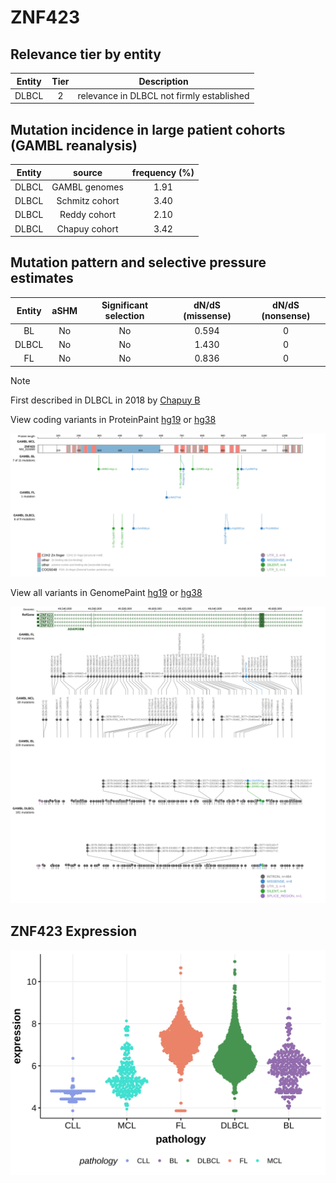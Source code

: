 # ZNF423

## Relevance tier by entity

|Entity|Tier|Description                              |
|:------:|:----:|-----------------------------------------|
|DLBCL |2   |relevance in DLBCL not firmly established|

## Mutation incidence in large patient cohorts (GAMBL reanalysis)

|Entity|source        |frequency (%)|
|:------:|:--------------:|:-------------:|
|DLBCL |GAMBL genomes |1.91         |
|DLBCL |Schmitz cohort|3.40         |
|DLBCL |Reddy cohort  |2.10         |
|DLBCL |Chapuy cohort |3.42         |

## Mutation pattern and selective pressure estimates

|Entity|aSHM|Significant selection|dN/dS (missense)|dN/dS (nonsense)|
|:------:|:----:|:---------------------:|:----------------:|:----------------:|
|BL    |No  |No                   |0.594           |0               |
|DLBCL |No  |No                   |1.430           |0               |
|FL    |No  |No                   |0.836           |0               |


> [!NOTE]
> First described in DLBCL in 2018 by [Chapuy B](https://pubmed.ncbi.nlm.nih.gov/29713087)


View coding variants in ProteinPaint [hg19](https://morinlab.github.io/LLMPP/GAMBL/ZNF423_protein.html)  or [hg38](https://morinlab.github.io/LLMPP/GAMBL/ZNF423_protein_hg38.html)

![image](images/proteinpaint/ZNF423_NM_015069.svg)

View all variants in GenomePaint [hg19](https://morinlab.github.io/LLMPP/GAMBL/ZNF423.html)  or [hg38](https://morinlab.github.io/LLMPP/GAMBL/ZNF423_hg38.html)

![image](images/proteinpaint/ZNF423.svg)
## ZNF423 Expression
![image](images/gene_expression/ZNF423_by_pathology.svg)
